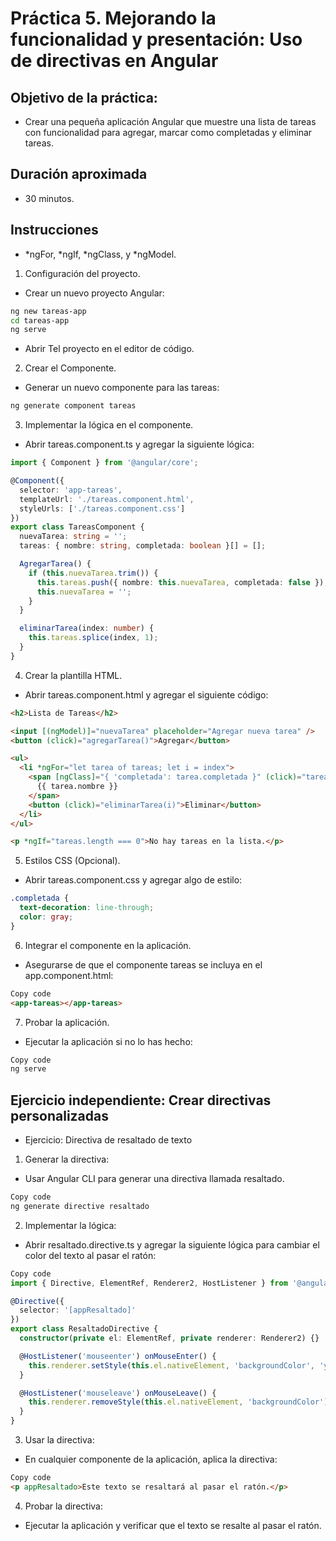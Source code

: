 # Práctica 5. Mejorando la funcionalidad y presentación: Uso de directivas en Angular

## Objetivo de la práctica:

- Crear una pequeña aplicación Angular que muestre una lista de tareas con funcionalidad para agregar, marcar como completadas y eliminar tareas. 

## Duración aproximada
- 30 minutos.

## Instrucciones

- *ngFor, *ngIf, *ngClass, y *ngModel.

1. Configuración del proyecto.

 - Crear un nuevo proyecto Angular:

```bash
ng new tareas-app
cd tareas-app
ng serve
```

 - Abrir Tel proyecto en el editor de código.

2. Crear el Componente.

- Generar un nuevo componente para las tareas:

```bash
ng generate component tareas

```

3. Implementar la lógica en el componente.
- Abrir tareas.component.ts y agregar la siguiente lógica:

```typescript
import { Component } from '@angular/core';

@Component({
  selector: 'app-tareas',
  templateUrl: './tareas.component.html',
  styleUrls: ['./tareas.component.css']
})
export class TareasComponent {
  nuevaTarea: string = '';
  tareas: { nombre: string, completada: boolean }[] = [];

  AgregarTarea() {
    if (this.nuevaTarea.trim()) {
      this.tareas.push({ nombre: this.nuevaTarea, completada: false });
      this.nuevaTarea = '';
    }
  }

  eliminarTarea(index: number) {
    this.tareas.splice(index, 1);
  }
}

```

4. Crear la plantilla HTML.

- Abrir tareas.component.html y agregar el siguiente código:

```html
<h2>Lista de Tareas</h2>

<input [(ngModel)]="nuevaTarea" placeholder="Agregar nueva tarea" />
<button (click)="agregarTarea()">Agregar</button>

<ul>
  <li *ngFor="let tarea of tareas; let i = index">
    <span [ngClass]="{ 'completada': tarea.completada }" (click)="tarea.completada = !tarea.completada">
      {{ tarea.nombre }}
    </span>
    <button (click)="eliminarTarea(i)">Eliminar</button>
  </li>
</ul>

<p *ngIf="tareas.length === 0">No hay tareas en la lista.</p>
```

5. Estilos CSS (Opcional).

- Abrir tareas.component.css y agregar algo de estilo:

```css
.completada {
  text-decoration: line-through;
  color: gray;
}
```

6. Integrar el componente en la aplicación.

- Asegurarse de que el componente tareas se incluya en el app.component.html:

```html
Copy code
<app-tareas></app-tareas>
```

7. Probar la aplicación.

- Ejecutar la aplicación si no lo has hecho:

```bash
Copy code
ng serve

```

## Ejercicio independiente: Crear directivas personalizadas

- Ejercicio: Directiva de resaltado de texto

1. Generar la directiva:

- Usar Angular CLI para generar una directiva llamada resaltado.

```bash
Copy code
ng generate directive resaltado
```

2. Implementar la lógica:

- Abrir resaltado.directive.ts y agregar la siguiente lógica para cambiar el color del texto al pasar el ratón:

```typescript
Copy code
import { Directive, ElementRef, Renderer2, HostListener } from '@angular/core';

@Directive({
  selector: '[appResaltado]'
})
export class ResaltadoDirective {
  constructor(private el: ElementRef, private renderer: Renderer2) {}

  @HostListener('mouseenter') onMouseEnter() {
    this.renderer.setStyle(this.el.nativeElement, 'backgroundColor', 'yellow');
  }

  @HostListener('mouseleave') onMouseLeave() {
    this.renderer.removeStyle(this.el.nativeElement, 'backgroundColor');
  }
}

```

3. Usar la directiva:

- En cualquier componente de la aplicación, aplica la directiva:

```html
Copy code
<p appResaltado>Este texto se resaltará al pasar el ratón.</p>
```

4. Probar la directiva:

- Ejecutar la aplicación y verificar que el texto se resalte al pasar el ratón.
